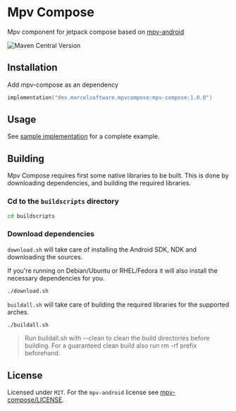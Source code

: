 # Mpv Compose

Mpv component for jetpack compose based on [mpv-android](https://github.com/mpv-android/mpv-android)

![Maven Central Version](https://img.shields.io/maven-central/v/dev.marcelsoftware.mpvcompose/mpv-compose)

## Installation

Add mpv-compose as an dependency

```kotlin
implementation("dev.marcelsoftware.mpvcompose:mpv-compose:1.0.0")
```

## Usage

See [sample implementation](app/src/main/java/dev/marcelsoftware/mpvcomposesample/MainActivity.kt) for a complete example.

## Building

Mpv Compose requires first some native libraries to be built. This is done by downloading dependencies, and building the required libraries.

### Cd to the `buildscripts` directory
```sh
cd buildscripts
```

### Download dependencies

`download.sh` will take care of installing the Android SDK, NDK and downloading the sources.

If you're running on Debian/Ubuntu or RHEL/Fedora it will also install the necessary dependencies for you.
```sh
./download.sh
```

`buildall.sh` will take care of building the required libraries for the supported arches.

```sh
./buildall.sh
```
> Run buildall.sh with --clean to clean the build directories before building. For a guaranteed clean build also run rm -rf prefix beforehand.

## License

Licensed under `MIT`. For the `mpv-android` license see [mpv-compose/LICENSE](mpv-compose/LICENSE).